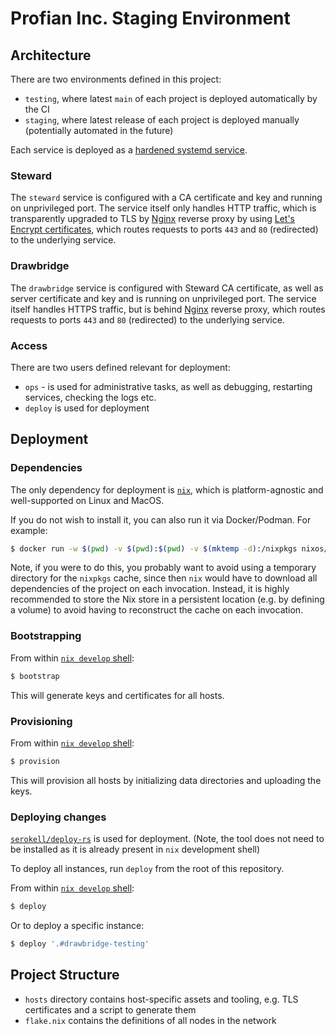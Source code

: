 # Profian Inc. Staging Environment

## Architecture

There are two environments defined in this project:
- `testing`, where latest `main` of each project is deployed automatically by the CI
- `staging`, where latest release of each project is deployed manually (potentially automated in the future)

Each service is deployed as a [hardened systemd service](https://nixos.wiki/wiki/Systemd_Hardening).

### Steward

The `steward` service is configured with a CA certificate and key and running on unprivileged port. The service itself only handles HTTP traffic, which is transparently upgraded to TLS by [Nginx](https://nginx.org/en/) reverse proxy by using [Let's Encrypt certificates](https://letsencrypt.org/), which routes requests to ports `443` and `80` (redirected) to the underlying service.

### Drawbridge

The `drawbridge` service is configured with Steward CA certificate, as well as server certificate and key and is running on unprivileged port. The service itself handles HTTPS traffic, but is behind [Nginx](https://nginx.org/en/) reverse proxy, which routes requests to ports `443` and `80` (redirected) to the underlying service.

### Access

There are two users defined relevant for deployment:
- `ops` - is used for administrative tasks, as well as debugging, restarting services, checking the logs etc.
- `deploy` is used for deployment

## Deployment

### Dependencies

The only dependency for deployment is [`nix`](https://nixos.org/download.html), which is platform-agnostic and well-supported on Linux and MacOS.

If you do not wish to install it, you can also run it via Docker/Podman.
For example:
```sh
$ docker run -w $(pwd) -v $(pwd):$(pwd) -v $(mktemp -d):/nixpkgs nixos/nix nix --extra-experimental-features 'nix-command flakes' develop -c deploy
```
Note, if you were to do this, you probably want to avoid using a temporary directory for the `nixpkgs` cache, since then `nix` would have to download all dependencies of the project on each invocation.
Instead, it is highly recommended to store the Nix store in a persistent location (e.g. by defining a volume) to avoid having to reconstruct the cache on each invocation.

### Bootstrapping

From within [`nix develop` shell](https://nixos.org/manual/nix/stable/command-ref/new-cli/nix3-develop.html):
```sh
$ bootstrap
```
This will generate keys and certificates for all hosts.

### Provisioning

From within [`nix develop` shell](https://nixos.org/manual/nix/stable/command-ref/new-cli/nix3-develop.html):
```sh
$ provision
```
This will provision all hosts by initializing data directories and uploading the keys.

### Deploying changes

[`serokell/deploy-rs`](https://github.com/serokell/deploy-rs) is used for deployment. (Note, the tool does not need to be installed as it is already present in `nix` development shell)

To deploy all instances, run `deploy` from the root of this repository.

From within [`nix develop` shell](https://nixos.org/manual/nix/stable/command-ref/new-cli/nix3-develop.html):
```sh
$ deploy
```

Or to deploy a specific instance:
```sh
$ deploy '.#drawbridge-testing'
```

## Project Structure

- `hosts` directory contains host-specific assets and tooling, e.g. TLS certificates and a script to generate them
- `flake.nix` contains the definitions of all nodes in the network
